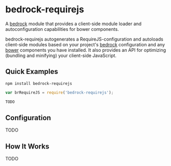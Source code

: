 # bedrock-requirejs

A [bedrock][] module that provides a client-side module loader and
autoconfiguration capabilities for bower components.

bedrock-requirejs autogenerates a RequireJS-configuration and autoloads
client-side modules based on your project's [bedrock][] configuration and
any [bower][] components you have installed. It also provides an API for
optimizing (bundling and minifying) your client-side JavaScript.

## Quick Examples

```
npm install bedrock-requirejs
```

```js
var brRequireJS = require('bedrock-requirejs');

TODO
```

## Configuration

TODO

## How It Works

TODO

[bedrock]: https://github.com/digitalbazaar/bedrock
[bower]: http://bower.io/
